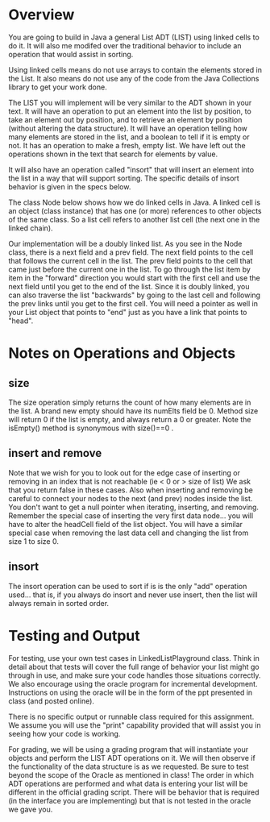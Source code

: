 # Overview
You are going to build in Java a general List ADT (LIST) using linked cells to do it. It will also me modifed over the traditional behavior to include an operation that would assist in sorting.

Using linked cells means do not use arrays to contain the elements stored in the List. It also means do not use any of the code from the Java Collections library to get your work done.

The LIST you will implement will be very similar to the ADT shown in your text. It will have an operation to put an element into the list by position, to take an element out by position, and to retrieve an element by position (without altering the data structure). It will have an operation telling how many elements are stored in the list, and a boolean to tell if it is empty or not. It has an operation to make a fresh, empty list. We have left out the operations shown in the text that search for elements by value.

It will also have an operation called "insort" that will insert an element into the list in a way that will support sorting. The specific details of insort behavior is given in the specs below.

The class Node below shows how we do linked cells in Java. A linked cell is an object (class instance) that has one (or more) references to other objects of the same class. So a list cell refers to another list cell (the next one in the linked chain).

Our implementation will be a doubly linked list. As you see in the Node class, there is a next field and a prev field. The next field points to the cell that follows the current cell in the list. The prev field points to the cell that came just before the current one in the list. To go through the list item by item in the "forward" direction you would start with the first cell and use the next field until you get to the end of the list. Since it is doubly linked, you can also traverse the list "backwards" by going to the last cell and following the prev links until you get to the first cell. You will need a pointer as well in your List object that points to "end" just as you have a link that points to "head".

# Notes on Operations and Objects
## size
The size operation simply returns the count of how many elements are in the list. A brand new empty should have its numElts field be 0. Method size will return 0 if the list is empty, and always return a 0 or greater. Note the isEmpty() method is synonymous with size()==0 .
## insert and remove
Note that we wish for you to look out for the edge case of inserting or removing in an index that is not reachable (ie < 0 or > size of list) We ask that you return false in these cases. Also when inserting and removing be careful to connect your nodes to the next (and prev) nodes inside the list. You don't want to get a null pointer when iterating, inserting, and removing. Remember the special case of inserting the very first data node... you will have to alter the headCell field of the list object. You will have a similar special case when removing the last data cell and changing the list from size 1 to size 0.
## insort
The insort operation can be used to sort if is is the only "add" operation used... that is, if you always do insort and never use insert, then the list will always remain in sorted order.

# Testing and Output
For testing, use your own test cases in LinkedListPlayground class. Think in detail about that tests will cover the full range of behavior your list might go through in use, and make sure your code handles those situations correctly. We also encourage using the oracle program for incremental development. Instructions on using the oracle will be in the form of the ppt presented in class (and posted online).

There is no specific output or runnable class required for this assignment. We assume you will use the "print" capability provided that will assist you in seeing how your code is working.

For grading, we will be using a grading program that will instantiate your objects and perform the LIST ADT operations on it. We will then observe if the functionality of the data structure is as we requested. Be sure to test beyond the scope of the Oracle as mentioned in class! The order in which ADT operations are performed and what data is entering your list will be different in the official grading script. There will be behavior that is required (in the interface you are implementing) but that is not tested in the oracle we gave you.
